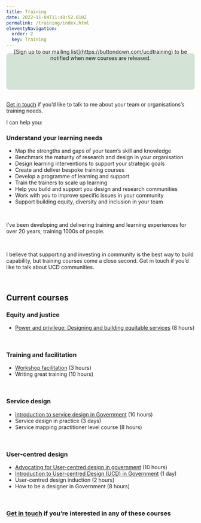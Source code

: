 ```yaml
---
title: Training
date: 2022-11-04T11:48:52.010Z
permalink: /training/index.html
eleventyNavigation:
  order: 2
  key: Training
---
```

<div style="padding: 20px; background-color: #d3e3d5; border-radius: 7px">
<header style="margin-top: -50px;">
<br />
[Sign up to our mailing list](https://buttondown.com/ucdtraining) to be notified when new courses are released.
<p></div>
<br />

[Get in touch](/contact/index.html) if you’d like to talk to me about your team or organisations’s training needs. 

I can help you:

<h3>Understand your learning needs</h3>

* Map the strengths and gaps of your team’s skill and knowledge
* Benchmark the maturity of research and design in your organisation
* Design learning interventions to support your strategic goals
  <br>
* Create and deliver bespoke training courses
* Develop a programme of learning and support
* Train the trainers to scale up learning
  <br>
* Help you build and support you design and research communities
* Work with you to improve specific issues in your community
* Support building equity, diversity and inclusion in your team

 <br>

I’ve been developing and delivering training and learning experiences for over 20 years, training 1000s of people.

 <br>
  

I believe that supporting and investing in community is the best way to build capability, but training courses come a close second. Get in touch if you’d like to talk about UCD communities.

<br>

## Current courses

### Equity and justice

* [Power and privilege: Designing and building equitable services](https://docs.google.com/document/d/1kAlQ9hp3AwUjRV_ov6E2T2Ix28IAzdEH_ENbwW13pUk/edit#heading=h.ssskjtmeglh0) (8 hours)

<br>

### Training and facilitation

* [Workshop facilitation](https://www.tickettailor.com/events/claragreo/1809081) (3 hours) 
* Writing great training (10 hours)
    

<br>

### Service design

* [Introduction to service design in Government](https://claragreo.com/posts/Introduction-to-service-design-in-Government:-training-course/) (10 hours)
* Service design in practice (3 days)
* Service mapping practitioner level course (8 hours)

<br>

### User-centred design

* [Advocating for User-centred design in government](https://www.tickettailor.com/events/ignaciaandclara/1656762) (10 hours)
* [Introduction to User-centred Design (UCD) in Government](https://www.tickettailor.com/events/claragreo/1683896) (1 day)
* User-centred design induction (2 hours)
* How to be a designer in Government (8 hours)

 <br>

### [Get in touch](/contact/index.html) if you’re interested in any of these courses